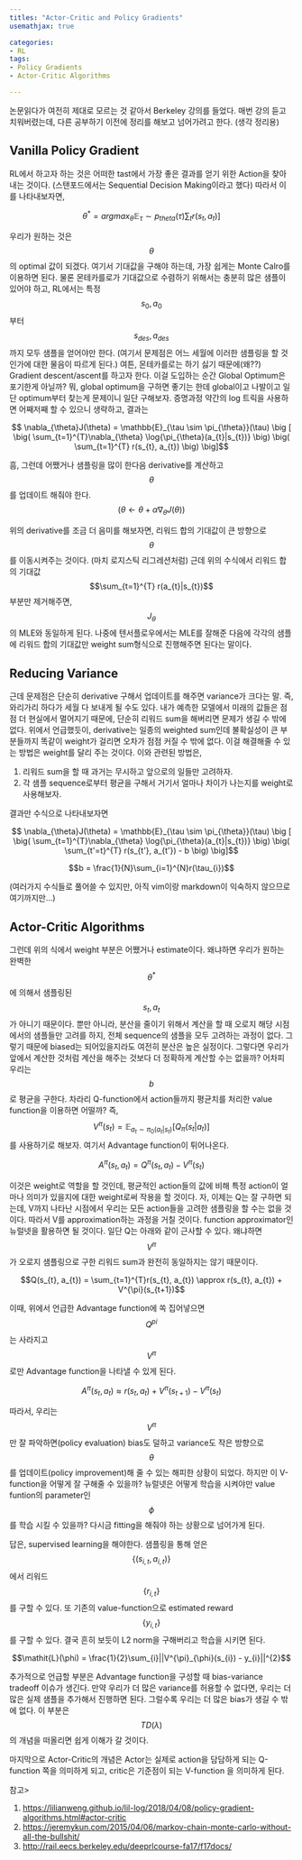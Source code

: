 ```yaml
---
titles: "Actor-Critic and Policy Gradients"
usemathjax: true

categories:
- RL
tags:
- Policy Gradients
- Actor-Critic Algorithms

---
```


논문읽다가 여전히 제대로 모르는 것 같아서 Berkeley 강의를 들었다. 매번 강의 듣고 치워버렸는데, 다른 공부하기 이전에 정리를 해보고 넘어가려고 한다. (생각 정리용)


## Vanilla Policy Gradient

RL에서 하고자 하는 것은 어떠한 tast에서 가장 좋은 결과를 얻기 위한 Action을 찾아내는 것이다. (스탠포드에서는 Sequential Decision Making이라고 했다) 따라서 이를 나타내보자면,


$$ \theta^{*} = argmax_{\theta} \mathbb{E}_{\tau} \sim p_{theta}(\tau) \sum_{t} r(s_{t}, a_{t})]$$


우리가 원하는 것은 $$\theta$$의 optimal 값이 되겠다. 여기서 기대값을 구해야 하는데, 가장 쉽게는 Monte Calro를 이용하면 된다. 물론 몬테카를로가 기대값으로 수렴하기 위해서는 충분히 많은 샘플이 있어야 하고, RL에서는 특정 $$s_0, a_0$$부터 $$s_{des}, a_{des}$$까지 모두 샘플을 얻어야만 한다. (여기서 문제점은 어느 세월에 이러한 샘플링을 할 것인가에 대한 물음이 따르게 된다.) 여튼, 몬테카를로는 하기 싫기 때문에(왜??) Gradient descent/ascent를 하고자 한다. 이걸 도입하는 순간 Global Optimum은 포기한게 아닐까? 뭐, global optimum을 구하면 좋기는 한데 global이고 나발이고 일단 optimum부터 찾는게 문제이니 일단 구해보자. 증명과정 약간의 log 트릭을 사용하면 어째저째 할 수 있으니 생략하고, 결과는


$$ \nabla_{\theta}J(\theta) = \mathbb{E}_{\tau \sim \pi_{\theta}}(\tau) \big [ \big( \sum_{t=1}^{T}\nabla_{\theta} \log{\pi_{\theta}(a_{t}|s_{t})} \big) \big( \sum_{t=1}^{T} r(s_{t}, a_{t}) \big) \big]$$


흠, 그런데 어쨌거나 샘플링을 많이 한다음 derivative를 계산하고 $$\theta$$를 업데이트 해줘야 한다. $$(\theta \leftarrow \theta + \alpha \nabla_{\theta}J(\theta))$$


위의 derivative를 조금 더 음미를 해보자면, 리워드 합의 기대값이 큰 방향으로 $$\theta$$를 이동시켜주는 것이다. (마치 로지스틱 리그레션처럼) 근데 위의 수식에서 리워드 합의 기대값  $$\sum_{t=1}^{T} r(a_{t}|s_{t})$$ 부분만 제거해주면, $$J_{\theta}$$의 MLE와 동일하게 된다. 나중에 텐서플로우에서는 MLE를 잘해준 다음에 각각의 샘플에 리워드 합의 기대값만 weight sum형식으로 진행해주면 된다는 말이다.


## Reducing Variance

근데 문제점은 단순히 derivative 구해서 업데이트를 해주면 variance가 크다는 말. 즉, 와리가리 하다가 세월 다 보내게 될 수도 있다. 내가 예측한 모델에서 미래의 값들은 점점 더 현실에서 멀어지기 때문에, 단순히 리워드 sum을 해버리면 문제가 생길 수 밖에 없다. 위에서 언급했듯이, derivative는 일종의 weighted sum인데 불확실성이 큰 부분들까지 똑같이 weight가 걸리면 오차가 점점 커질 수 밖에 없다. 이걸 해결해줄 수 있는 방법은 weight를 달리 주는 것이다. 이와 관련된 방법은,


1. 리워드 sum을 할 때 과거는 무시하고 앞으로의 일들만 고려하자.
2. 각 샘플 sequence로부터 평균을 구해서 거기서 얼마나 차이가 나는지를 weight로 사용해보자.

결과만 수식으로 나타내보자면

$$ \nabla_{\theta}J(\theta) = \mathbb{E}_{\tau \sim \pi_{\theta}}(\tau) \big [ \big( \sum_{t=1}^{T}\nabla_{\theta} \log{\pi_{\theta}(a_{t}|s_{t})} \big) \big( \sum_{t'=t}^{T} r(s_{t'}, a_{t'}) - b \big) \big]$$

$$b = \frac{1}{N}\sum_{i=1}^{N}r(\tau_{i})$$

(여러가지 수식들로 풀어쓸 수 있지만, 아직 vim이랑 markdown이 익숙하지 않으므로 여기까지만...)

## Actor-Critic Algorithms
그런데 위의 식에서 weight 부분은 어쨌거나 estimate이다. 왜냐하면 우리가 원하는 완벽한 $$\theta^{*}$$에 의해서 샘플링된 $$s_{t}, a_{t}$$가 아니기 때문이다. 뿐만 아니라, 분산을 줄이기 위해서 계산을 할 때 오로지 해당 시점에서의 샘플들만 고려를 하지, 전체 sequence의 샘플을 모두 고려하는 과정이 없다. 그렇기 때문에 biased는 되어있을지라도 여전히 분산은 높은 실정이다. 그렇다면 우리가 앞에서 계산한 것처럼 계산을 해주는 것보다 더 정확하게 계산할 수는 없을까? 어차피 우리는 $$b$$로 평균을 구한다. 차라리 Q-function에서 action들까지 평균치를 처리한 value function을 이용하면 어떨까? 즉,  $$V^{\pi}(s_{t}) = \mathbb{E}_{a_{t} \sim \pi_{0}(a_{t}|s_{t})}[Q_{\pi}(s_{t}|a_{t})]$$를 사용하기로 해보자. 여기서 Advantage function이 튀어나온다.

$$A^{\pi}(s_{t}, a_{t}) = Q^{\pi}(s_{t}, a_{t}) - V^{\pi}(s_{t})$$

이것은 weight로 역할을 할 것인데, 평균적인 action들의 값에 비해 특정 action이 얼마나 의미가 있을지에 대한 weight로써 작용을 할 것이다. 자, 이제는 Q는 잘 구하면 되는데, V까지 나타난 시점에서 우리는 모든 action들을 고려한 샘플링을 할 수는 없을 것이다. 따라서 V를 approximation하는 과정을 거칠 것이다. function approximator인 뉴럴넷을 활용하면 될 것이다. 일단 Q는 아래와 같이 근사할 수 있다. 왜냐하면 $$V^{\pi}$$가 오로지 샘플링으로 구한 리워드 sum과 완전히 동일하지는 않기 때문이다.

$$Q(s_{t}, a_{t}) = \sum_{t=1}^{T}r(s_{t}, a_{t}) \approx r(s_{t}, a_{t}) + V^{\pi}(s_{t+1})$$

이때, 위에서 언급한 Advantage function에 쏙 집어넣으면 $$Q^{pi}$$는 사라지고 $$V^{\pi}$$로만 Advantage function을 나타낼 수 있게 된다. 

$$A^{\pi}(s_{t}, a_{t}) \approx r(s_{t}, a_{t}) + V^{\pi}(s_{t+1}) - V^{\pi}(s_{t})$$

따라서, 우리는 $$V^{\pi}$$만 잘 파악하면(policy evaluation) bias도 덜하고 variance도 작은 방향으로 $$\theta$$를 업데이트(policy improvement)해 줄 수 있는 해피한 상황이 되었다. 하지만 이 V-function을 어떻게 잘 구해줄 수 있을까? 뉴럴넷은 어떻게 학습을 시켜야만 value funtion의 parameter인 $$\phi$$를 학습 시킬 수 있을까? 다시금 fitting을 해줘야 하는 상황으로 넘어가게 된다.

답은, supervised learning을 해야한다. 샘플링을 통해 얻은 $$\{(s_{i,t}, a_{i,t})\}$$에서 리워드 $$\{r_{i, t}\}$$를 구할 수 있다. 또 기존의 value-function으로 estimated reward $$\{y_{i, t}\}$$를 구할 수 있다. 결국 흔히 보듯이 L2 norm을 구해버리고 학습을 시키면 된다.

$$\mathit{L}(\phi) = \frac{1}{2}\sum_{i}||V^{\pi}_{\phi}(s_{i}) - y_{i}||^{2}$$

추가적으로 언급할 부분은 Advantage function을 구성할 때 bias-variance tradeoff 이슈가 생긴다. 만약 우리가 더 많은 variance를 허용할 수 없다면, 우리는 더 많은 실제 샘플을 추가해서 진행하면 된다. 그럴수록 우리는 더 많은 bias가 생길 수 밖에 없다. 이 부분은 $$TD(\lambda)$$의 개념을 떠올리면 쉽게 이해가 갈 것이다.

마지막으로 Actor-Critic의 개념은 Actor는 실제로 action을 담담하게 되는 Q-function 쪽을 의미하게 되고, critic은 기준점이 되는 V-function 을 의미하게 된다.

참고>
1. <https://lilianweng.github.io/lil-log/2018/04/08/policy-gradient-algorithms.html#actor-critic>
2. <https://jeremykun.com/2015/04/06/markov-chain-monte-carlo-without-all-the-bullshit/>
3. <http://rail.eecs.berkeley.edu/deeprlcourse-fa17/f17docs/>
